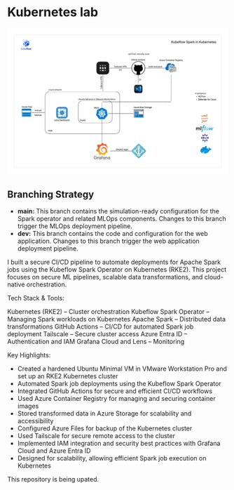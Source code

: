 # Kubernetes lab

![Architecture](images/MLOps.png)

## Branching Strategy

- **main:** This branch contains the simulation-ready configuration for the Spark operator and related MLOps components. Changes to this branch trigger the MLOps deployment pipeline.
- **dev:** This branch contains the code and configuration for the web application. Changes to this branch trigger the web application deployment pipeline.

I built a secure CI/CD pipeline to automate deployments for Apache Spark jobs using the Kubeflow Spark Operator on Kubernetes (RKE2). This project focuses on secure ML pipelines, scalable data transformations, and cloud-native orchestration.

Tech Stack & Tools:

Kubernetes (RKE2) – Cluster orchestration
Kubeflow Spark Operator – Managing Spark workloads on Kubernetes
Apache Spark – Distributed data transformations
GitHub Actions – CI/CD for automated Spark job deployment
Tailscale – Secure cluster access
Azure Entra ID – Authentication and IAM
Grafana Cloud and Lens – Monitoring

Key Highlights:

- Created a hardened Ubuntu Minimal VM in VMware Workstation Pro and set up an RKE2 Kubernetes cluster
- Automated Spark job deployments using the Kubeflow Spark Operator
- Integrated GitHub Actions for secure and efficient CI/CD workflows
- Used Azure Container Registry for managing and securing container images
- Stored transformed data in Azure Storage for scalability and accessibility
- Configured Azure Files for backup of the Kubernetes cluster
- Used Tailscale for secure remote access to the cluster
- Implemented IAM integration and security best practices with Grafana Cloud and Azure Entra ID
- Designed for scalability, allowing efficient Spark job execution on Kubernetes

This repository is being upated.
